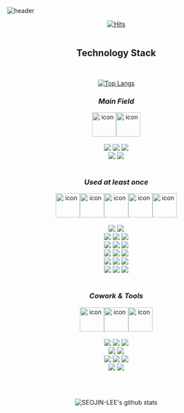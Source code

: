 ![header](https://capsule-render.vercel.app/api?type=waving&text=Lee%20Seojin&color=0:dde5ff,20:e5ddff,50:ddeeff,80:cceecc,100:e5ffdd&height=200&fontSize=80&section=header&animation=twinkling&fontColor=ffb6c1&fontAlign=28&fontAlignY=44&stroke=FFFFFF&strokeWidth=1&desc=HYU%20CSE%2019&descAlign=60&descAlignY=52&descSize=23)

<div align=center>

 [![Hits](https://hits.seeyoufarm.com/api/count/incr/badge.svg?url=https%3A%2F%2Fgithub.com%2FSEOJIN-LEE%2Fhit-counter&count_bg=%2379C83D&title_bg=%23555555&icon=&icon_color=%23E7E7E7&title=hits&edge_flat=false)](https://hits.seeyoufarm.com)
 <br><br>
 ## Technology Stack
 
 <br>
 
 [![Top Langs](https://github-readme-stats.vercel.app/api/top-langs/?username=seojin-lee)](https://github.com/anuraghazra/github-readme-stats)

 ### *Main Field* <br> 
  <div style="display: flex; align-items: flex-start; justify-content: center;">
    <img src="https://techstack-generator.vercel.app/java-icon.svg" alt="icon" width="56" height="56" >
    <img src="https://techstack-generator.vercel.app/mysql-icon.svg" alt="icon" width="56" height="56" > </div>

 <br>
 <img src="https://img.shields.io/badge/java-007396?style=for-the-badge&logo=java&logoColor=white">
 <img src="https://img.shields.io/badge/android-3DDC84?style=for-the-badge&logo=android&logoColor=white">
 <img src="https://img.shields.io/badge/kotlin-7f52ff?style=for-the-badge&logo=kotlin&logoColor=white">
 <br>
 
 <img src="https://img.shields.io/badge/NestJs-E0234E?style=for-the-badge&logo=nestjs&logoColor=white">
 <img src="https://img.shields.io/badge/mysql-4479A1?style=for-the-badge&logo=mysql&logoColor=white">
 <br>
 <br>

 ### *Used at least once* <br>
  <div style="display: flex; align-items: flex-start; justify-content: center;">
    <img src="https://techstack-generator.vercel.app/python-icon.svg" alt="icon" width="56" height="56" >
    <img src="https://techstack-generator.vercel.app/ts-icon.svg" alt="icon" width="56" height="56" >
    <img src="https://techstack-generator.vercel.app/js-icon.svg" alt="icon" width="56" height="56" >
    <img src="https://techstack-generator.vercel.app/cpp-icon.svg" alt="icon" width="56" height="56" >
    <img src="https://techstack-generator.vercel.app/csharp-icon.svg" alt="icon" width="56" height="56" > </div>
 
 <br>
 <img src="https://img.shields.io/badge/javascript-F7DF1E?style=for-the-badge&logo=javascript&logoColor=black">
 <img src="https://img.shields.io/badge/typescript-3178C6?style=for-the-badge&logo=typescript&logoColor=white">
 <br>
 
 <img src="https://img.shields.io/badge/python-3776AB?style=for-the-badge&logo=python&logoColor=white">
 <img src="https://img.shields.io/badge/react-61DAFB?style=for-the-badge&logo=react&logoColor=black">
 <img src="https://img.shields.io/badge/c++-00599C?style=for-the-badge&logo=c%2B%2B&logoColor=white">
 <br>
 
 <img src="https://img.shields.io/badge/node.js-339933?style=for-the-badge&logo=Node.js&logoColor=white">
 <img src="https://img.shields.io/badge/express-000000?style=for-the-badge&logo=express&logoColor=white">
 <img src="https://img.shields.io/badge/django-092E20?style=for-the-badge&logo=django&logoColor=white">
 <br>
 
 <img src="https://img.shields.io/badge/flask-000000?style=for-the-badge&logo=flask&logoColor=white">
 <img src="https://img.shields.io/badge/c-A8B9CC?style=for-the-badge&logo=c&logoColor=black">
 <img src="https://img.shields.io/badge/opengl-5586A4?style=for-the-badge&logo=opengl&logoColor=white">
 <br>
 
 <img src="https://img.shields.io/badge/mariaDB-003545?style=for-the-badge&logo=mariaDB&logoColor=white">
 <img src="https://img.shields.io/badge/csharp-239120?style=for-the-badge&logo=csharp&logoColor=white">
 <img src="https://img.shields.io/badge/html5-E34F26?style=for-the-badge&logo=html5&logoColor=white">
 <br>
 
 <img src="https://img.shields.io/badge/css-1572B6?style=for-the-badge&logo=css3&logoColor=white">
 <img src="https://img.shields.io/badge/unity-FFFFFF?style=for-the-badge&logo=unity&logoColor=black">
 <img src="https://img.shields.io/badge/gradle-02303A?style=for-the-badge&logo=gradle&logoColor=white">
 <br>
<br>
 
### *Cowork & Tools*

<div style="display: flex; align-items: flex-start; justify-content: center;">
    <img src="https://techstack-generator.vercel.app/aws-icon.svg" alt="icon" width="56" height="56" >
    <img src="https://techstack-generator.vercel.app/docker-icon.svg" alt="icon" width="56" height="56" >
    <img src="https://techstack-generator.vercel.app/github-icon.svg" alt="icon" width="56" height="56" >
</div>

 <br>
 
 <img src="https://img.shields.io/badge/git-F05032?style=for-the-badge&logo=git&logoColor=white">
 <img src="https://img.shields.io/badge/github-181717?style=for-the-badge&logo=github&logoColor=white">
 <img src="https://img.shields.io/badge/gitlab-FC6D26?style=for-the-badge&logo=gitlab&logoColor=white">
 <br>
 
 <img src="https://img.shields.io/badge/bitbucket-0052CC?style=for-the-badge&logo=bitbucket&logoColor=white">
 <img src="https://img.shields.io/badge/sourcetree-0052CC?style=for-the-badge&logo=sourcetree&logoColor=white">
 <br>
 
 <img src="https://img.shields.io/badge/aws-232F3E?style=for-the-badge&logo=amazonaws&logoColor=white">
 <img src="https://img.shields.io/badge/s3-569A31?style=for-the-badge&logo=amazons3&logoColor=white">
 <img src="https://img.shields.io/badge/docker-2496ED?style=for-the-badge&logo=docker&logoColor=black">
 <br>
 
 <img src="https://img.shields.io/badge/android%20studio-3DDC84?style=for-the-badge&logo=androidstudio&logoColor=white">
 <img src="https://img.shields.io/badge/notion-000000?style=for-the-badge&logo=notion&logoColor=white">

<br><br>
 

 ![SEOJIN-LEE's github stats](https://github-readme-stats.vercel.app/api?username=SEOJIN-LEE&show_icons=true&theme=vue&count_private=true)
 <br>
 
</div>

<!--
**SEOJIN-LEE/SEOJIN-LEE** is a ✨ _special_ ✨ repository because its `README.md` (this file) appears on your GitHub profile.

Here are some ideas to get you started:

- 🔭 I’m currently working on ...
- 🌱 I’m currently learning ...
- 👯 I’m looking to collaborate on ...
- 🤔 I’m looking for help with ...
- 💬 Ask me about ...
- 📫 How to reach me: ...
- 😄 Pronouns: ...
- ⚡ Fun fact: ...

-->


